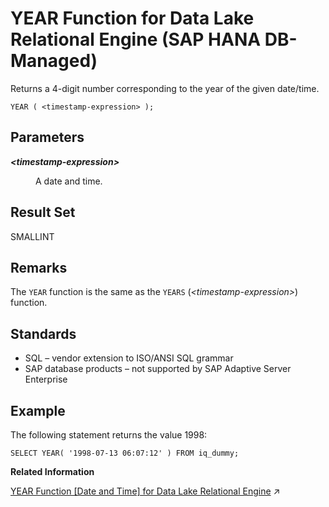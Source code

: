 <!-- loio54d4912c1eb74fccac5ded7c6fc9fa8d -->

# YEAR Function for Data Lake Relational Engine \(SAP HANA DB-Managed\)

Returns a 4-digit number corresponding to the year of the given date/time.



```
YEAR ( <timestamp-expression> );
```



<a name="loio54d4912c1eb74fccac5ded7c6fc9fa8d__section_tcw_wcv_vrb"/>

## Parameters


<dl>
<dt><b>

*<timestamp-expression\>*

</b></dt>
<dd>

A date and time.



</dd>
</dl>



<a name="loio54d4912c1eb74fccac5ded7c6fc9fa8d__section_ajb_1dv_vrb"/>

## Result Set

SMALLINT



<a name="loio54d4912c1eb74fccac5ded7c6fc9fa8d__section_vdp_1dv_vrb"/>

## Remarks

The `YEAR` function is the same as the `YEARS` \(*<timestamp-expression\>*\) function.



<a name="loio54d4912c1eb74fccac5ded7c6fc9fa8d__section_d44_lp3_wrb"/>

## Standards

-   SQL – vendor extension to ISO/ANSI SQL grammar
-   SAP database products – not supported by SAP Adaptive Server Enterprise



<a name="loio54d4912c1eb74fccac5ded7c6fc9fa8d__section_o45_bdv_vrb"/>

## Example

The following statement returns the value 1998:

```
SELECT YEAR( '1998-07-13 06:07:12' ) FROM iq_dummy;
```

**Related Information**  


[YEAR Function \[Date and Time\] for Data Lake Relational Engine](https://help.sap.com/viewer/19b3964099384f178ad08f2d348232a9/2024_1_QRC/en-US/a591eb9d84f210159e35a75b4b036a0d.html "Returns a 4-digit number corresponding to the year of the given date/time.") :arrow_upper_right:

